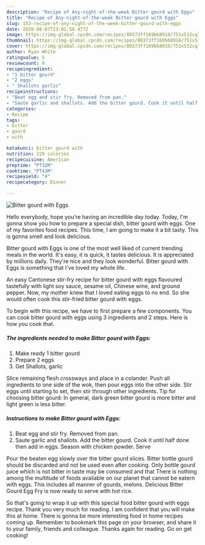 ```yaml
---
description: "Recipe of Any-night-of-the-week Bitter gourd with Eggs"
title: "Recipe of Any-night-of-the-week Bitter gourd with Eggs"
slug: 153-recipe-of-any-night-of-the-week-bitter-gourd-with-eggs
date: 2020-08-07T23:01:58.477Z
image: https://img-global.cpcdn.com/recipes/80373ff169b68916/751x532cq70/bitter-gourd-with-eggs-recipe-main-photo.jpg
thumbnail: https://img-global.cpcdn.com/recipes/80373ff169b68916/751x532cq70/bitter-gourd-with-eggs-recipe-main-photo.jpg
cover: https://img-global.cpcdn.com/recipes/80373ff169b68916/751x532cq70/bitter-gourd-with-eggs-recipe-main-photo.jpg
author: Ryan White
ratingvalue: 5
reviewcount: 9
recipeingredient:
- "1 bitter gourd"
- "2 eggs"
- " Shallots garlic"
recipeinstructions:
- "Beat egg and stir fry. Removed from pan."
- "Saute garlic and shallots. Add the bitter gourd. Cook it until half done then add in eggs. Season with chicken powder. Serve"
categories:
- Recipe
tags:
- bitter
- gourd
- with

katakunci: bitter gourd with 
nutrition: 229 calories
recipecuisine: American
preptime: "PT32M"
cooktime: "PT43M"
recipeyield: "4"
recipecategory: Dinner

---
```



![Bitter gourd with Eggs](https://img-global.cpcdn.com/recipes/80373ff169b68916/751x532cq70/bitter-gourd-with-eggs-recipe-main-photo.jpg)

Hello everybody, hope you're having an incredible day today. Today, I'm gonna show you how to prepare a special dish, bitter gourd with eggs. One of my favorites food recipes. This time, I am going to make it a bit tasty. This is gonna smell and look delicious.

Bitter gourd with Eggs is one of the most well liked of current trending meals in the world. It's easy, it is quick, it tastes delicious. It is appreciated by millions daily. They're nice and they look wonderful. Bitter gourd with Eggs is something that I've loved my whole life.

An easy Cantonese stir-fry recipe for bitter gourd with eggs flavoured tastefully with light soy sauce, sesame oil, Chinese wine, and ground pepper. Now, my mother knew that I loved eating eggs to no end. So she would often cook this stir-fried bitter gourd with eggs.


To begin with this recipe, we have to first prepare a few components. You can cook bitter gourd with eggs using 3 ingredients and 2 steps. Here is how you cook that.

<!--inarticleads1-->

##### The ingredients needed to make Bitter gourd with Eggs:

1. Make ready 1 bitter gourd
1. Prepare 2 eggs
1. Get  Shallots, garlic


Slice remaining flesh crossways and place in a colander. Push all ingredients to one side of the wok, then pour eggs into the other side. Stir eggs until starting to set, then stir through other ingredients. Tip for choosing bitter gourd: In general, dark green bitter gourd is more bitter and light green is less bitter. 

<!--inarticleads2-->

##### Instructions to make Bitter gourd with Eggs:

1. Beat egg and stir fry. Removed from pan.
1. Saute garlic and shallots. Add the bitter gourd. Cook it until half done then add in eggs. Season with chicken powder. Serve


Pour the beaten egg slowly over the bitter gourd slices. Bitter bottle gourd should be discarded and not be used even after cooking. Only bottle gourd juice which is not bitter in taste may be consumed and that There is nothing among the multitude of foods available on our planet that cannot be eatern with eggs. This includes all manner of gourds, melons. Delicious Bitter Gourd Egg Fry is now ready to serve with hot rice. 

So that's going to wrap it up with this special food bitter gourd with eggs recipe. Thank you very much for reading. I am confident that you will make this at home. There is gonna be more interesting food in home recipes coming up. Remember to bookmark this page on your browser, and share it to your family, friends and colleague. Thanks again for reading. Go on get cooking!
